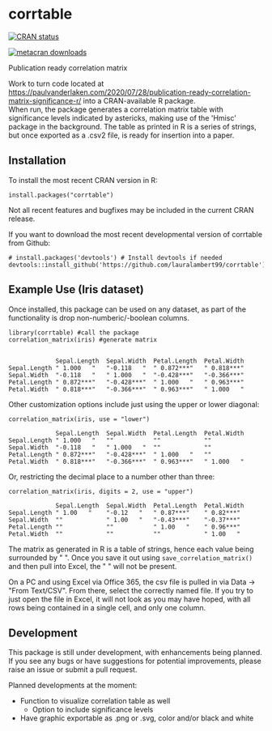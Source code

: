 # corrtable

<!-- badges: start -->
[![CRAN status](https://www.r-pkg.org/badges/version/corrtable)](https://cran.r-project.org/package=corrtable)

[![metacran downloads](https://cranlogs.r-pkg.org/badges/grand-total/corrtable)](https://cran.r-project.org/package=corrtable)


 <!-- badges: end -->
 
Publication ready correlation matrix

Work to turn code located at <https://paulvanderlaken.com/2020/07/28/publication-ready-correlation-matrix-significance-r/> into a CRAN-available R package.  
When run, the package generates a correlation matrix table with significance levels indicated by astericks, making use of the 'Hmisc' package in the 
background.  The table as printed in R is a series of strings, but once exported as a .csv2 file, is ready for insertion into a paper.

## Installation
To install the most recent CRAN version in R:
```
install.packages("corrtable")
```
Not all recent features and bugfixes may be included in the current CRAN release.

If you want to download the most recent developmental version of corrtable from Github:
```
# install.packages('devtools') # Install devtools if needed
devtools::install_github('https://github.com/lauralambert99/corrtable')
```

## Example Use (Iris dataset)
Once installed, this package can be used on any dataset, as part of the functionality is drop non-numberic/-boolean columns.  

```
library(corrtable) #call the package
correlation_matrix(iris) #generate matrix


             Sepal.Length  Sepal.Width  Petal.Length  Petal.Width 
Sepal.Length " 1.000   "   "-0.118   "  " 0.872***"   " 0.818***"  
Sepal.Width  "-0.118   "   " 1.000   "  "-0.428***"   "-0.366***" 
Petal.Length " 0.872***"   "-0.428***"  " 1.000   "   " 0.963***" 
Petal.Width  " 0.818***"   "-0.366***"  " 0.963***"   " 1.000   " 
```

Other customization options include just using the upper or lower diagonal:

```
correlation_matrix(iris, use = "lower")

             Sepal.Length  Sepal.Width  Petal.Length  Petal.Width 
Sepal.Length " 1.000   "   ""           ""            ""          
Sepal.Width  "-0.118   "   " 1.000   "  ""            ""          
Petal.Length " 0.872***"   "-0.428***"  " 1.000   "   ""          
Petal.Width  " 0.818***"   "-0.366***"  " 0.963***"   " 1.000   " 
```

Or, restricting the decimal place to a number other than three:

```
correlation_matrix(iris, digits = 2, use = "upper")

             Sepal.Length  Sepal.Width  Petal.Length  Petal.Width 
Sepal.Length " 1.00   "    "-0.12   "   " 0.87***"    " 0.82***"  
Sepal.Width  ""            " 1.00   "   "-0.43***"    "-0.37***"  
Petal.Length ""            ""           " 1.00   "    " 0.96***"  
Petal.Width  ""            ""           ""            " 1.00   "  
```

The matrix as generated in R is a table of strings, hence each value being surrounded by " ".
Once you save it out using ```save_correlation_matrix() ```  and then pull into Excel, the " " will not be present.

On a PC and using Excel via Office 365, the csv file is pulled in via Data -> "From Text/CSV".  From there, select the correctly named file.  If you try to just open the file in Excel, it will not look as you may have hoped, with all rows being contained in a single cell, and only one column.

## Development

This package is still under development, with enhancements being planned.  If you see any bugs or have suggestions for potential improvements, please raise an issue or submit a pull request.

Planned developments at the moment:
 - Function to visualize correlation table as well
   - Option to include significance levels
 - Have graphic exportable as .png or .svg, color and/or black and white
